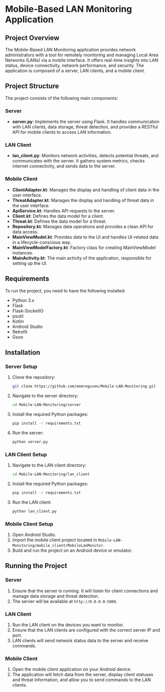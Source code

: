 # Mobile-Based LAN Monitoring Application

## Project Overview

The Mobile-Based LAN Monitoring application provides network administrators with a tool for remotely monitoring and managing Local Area Networks (LANs) via a mobile interface. It offers real-time insights into LAN status, device connectivity, network performance, and security. The application is composed of a server, LAN clients, and a mobile client.

## Project Structure

The project consists of the following main components:

### Server
- **server.py**: Implements the server using Flask. It handles communication with LAN clients, data storage, threat detection, and provides a RESTful API for mobile clients to access LAN information.

### LAN Client
- **lan_client.py**: Monitors network activities, detects potential threats, and communicates with the server. It gathers system metrics, checks internet connectivity, and sends data to the server.

### Mobile Client
- **ClientAdapter.kt**: Manages the display and handling of client data in the user interface.
- **ThreatAdapter.kt**: Manages the display and handling of threat data in the user interface.
- **ApiService.kt**: Handles API requests to the server.
- **Client.kt**: Defines the data model for a client.
- **Threat.kt**: Defines the data model for a threat.
- **Repository.kt**: Manages data operations and provides a clean API for data access.
- **MainViewModel.kt**: Provides data to the UI and handles UI-related data in a lifecycle-conscious way.
- **MainViewModelFactory.kt**: Factory class for creating MainViewModel instances.
- **MainActivity.kt**: The main activity of the application, responsible for setting up the UI.

## Requirements

To run the project, you need to have the following installed:

- Python 3.x
- Flask
- Flask-SocketIO
- psutil
- Kotlin
- Android Studio
- Retrofit
- Gson

## Installation

### Server Setup

1. Clone the repository:

    ```bash
    git clone https://github.com/eemreguven/Mobile-LAN-Monitoring.git
    ```

2. Navigate to the server directory:

    ```bash
    cd Mobile-LAN-Monitoring/server
    ```

3. Install the required Python packages:

    ```bash
    pip install -r requirements.txt
    ```

4. Run the server:

    ```bash
    python server.py
    ```

### LAN Client Setup

1. Navigate to the LAN client directory:

    ```bash
    cd Mobile-LAN-Monitoring/lan_client
    ```

2. Install the required Python packages:

    ```bash
    pip install -r requirements.txt
    ```

3. Run the LAN client:

    ```bash
    python lan_client.py
    ```

### Mobile Client Setup

1. Open Android Studio.
2. Import the mobile client project located in `Mobile-LAN-Monitoring/mobile_client/MobileLanMonitor`.
3. Build and run the project on an Android device or emulator.

## Running the Project

### Server

1. Ensure that the server is running. It will listen for client connections and manage data storage and threat detection.
2. The server will be available at `http://0.0.0.0:5000`.

### LAN Client

1. Run the LAN client on the devices you want to monitor.
2. Ensure that the LAN clients are configured with the correct server IP and port.
3. LAN clients will send network status data to the server and receive commands.

### Mobile Client

1. Open the mobile client application on your Android device.
2. The application will fetch data from the server, display client statuses and threat information, and allow you to send commands to the LAN clients.


